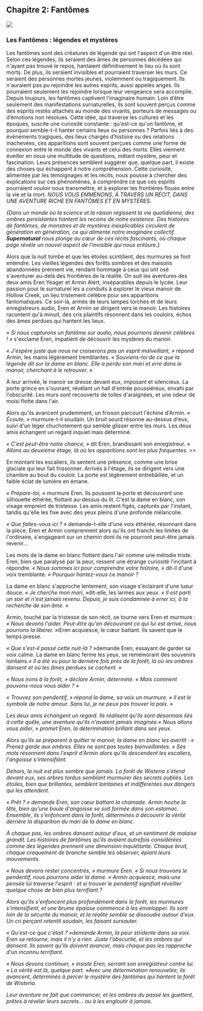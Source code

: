 <h2>Chapitre 2: Fantômes</h2>
<img src="https://www.science-et-vie.com/wp-content/uploads/scienceetvie/2022/05/fantome.jpeg">
<h3>Les Fantômes : légendes et mystères</h3>

<p>Les fantômes sont des créatures de légende qui ont l'aspect d'un être réel. Selon ces légendes, ils seraient des âmes de personnes décédées qui n'ayant pas trouvé le repos, hantaient définitivement le lieu où ils sont morts. De plus, ils seraient invisibles et pourraient traverser les murs. Ce seraient des personnes mortes jeunes, violemment ou tragiquement. Ils n'auraient pas pu rejoindre les autres esprits, aussi appelés anges. Ils pourraient seulement les rejoindre lorsque leur vengeance sera accomplie. Depuis toujours, les fantômes captivent l’imaginaire humain. Loin d’être seulement des manifestations surnaturelles, ils sont souvent perçus comme des esprits restés attachés au monde des vivants, porteurs de messages ou d’émotions non résolues. Cette idée, qui traverse les cultures et les époques, suscite une curiosité constante : qu'est-ce qu'un fantôme, et pourquoi semble-t-il hanter certains lieux ou personnes ? Parfois liés à des événements tragiques, des lieux chargés d’histoire ou des relations inachevées, ces apparitions sont souvent perçues comme une forme de connexion entre le monde des vivants et celui des morts. Elles viennent éveiller en nous une multitude de questions, mêlant mystère, peur et fascination. Leurs présences semblent suggérer que, quelque part, il existe des choses qui échappent à notre compréhension. Cette curiosité, alimentée par les témoignages et les récits, nous pousse à chercher des explications sur ces phénomènes, à comprendre ce que ces esprits pourraient vouloir nous transmettre, et à explorer les frontières floues entre la vie et la mort.
<i>NOUS VOUS EMMENONS, À TRAVERS UN RÉCIT, DANS UNE AVENTURE RICHE EN FANTÔMES ET EN MYSTÈRES.</i></p>

<i>{Dans un monde où la science et la raison régissent la vie quotidienne, des ombres persistantes hantent les recoins de notre existence. Des histoires de fantômes, de monstres et de mystères inexplicables circulent de génération en génération, ce qui alimente notre imaginaire collectif. <strong>Supernatural</strong> nous plonge au cœur de ces récits fascinants, où chaque page révèle un nouvel aspect de l’invisible qui nous entoure.}</i>

<p>Alors que la nuit tombe et que les étoiles scintillent, des murmures se font entendre. Les vieilles légendes des forêts sombres et des maisons abandonnées prennent vie, rendant hommage à ceux qui ont osé s'aventurer au-delà des frontières de la réalité. On suit les aventures des deux amis Eren Yeager et Armin Alert, inséparables depuis le lycée. Leur passion pour le surnaturel les a conduits à explorer le vieux manoir de Hollow Creek, un lieu tristement célèbre pour ses apparitions fantomatiques. Ce soir-là, armés de leurs lampes torches et de leurs enregistreurs audio, Eren et Armin se dirigent vers le manoir. Les histoires racontent qu'à minuit, des cris plaintifs résonnent dans les couloirs, échos des âmes perdues qui hantent les lieux.</p>
   
<i>« Si nous capturons un fantôme sur audio, nous pourrions devenir célèbres ! »</i> s'exclame Eren, impatient de découvrir les mystères du manoir.
   
<i>« J'espère juste que nous ne croiserons pas un esprit malveillant, »</i> répond Armin, les mains légèrement tremblantes. <i>« Souviens-toi de ce que la légende dit sur la dame en blanc. Elle a perdu son mari et erre dans le manoir, cherchant à le retrouver. »</i>

<p>À leur arrivée, le manoir se dresse devant eux, imposant et silencieux. La porte grince en s'ouvrant, révélant un hall d'entrée poussiéreux, envahi par l'obscurité. Les murs sont recouverts de toiles d'araignées, et une odeur de moisi flotte dans l'air.</p>
   
<p>Alors qu'ils avancent prudemment, un frisson parcourt l'échine d'Armin. <i>« Écoute, »</i> murmure-t-il soudain. Un bruit sourd résonne au-dessus d'eux, suivi d'un léger chuchotement qui semble glisser entre les murs. Les deux amis échangent un regard inquiet mais déterminé.</p>
   
<i>« C'est peut-être notre chance, »</i> dit Eren, brandissant son enregistreur. <i>« Allons au deuxième étage, là où les apparitions sont les plus fréquentes. >></i>
   
<p>En montant les escaliers, ils sentent une présence, comme une brise glaciale qui leur fait frissonner. Arrivés à l'étage, ils se dirigent vers une chambre au bout du couloir. La porte est légèrement entrebâillée, et un faible éclat de lumière en émane.</p>
   
<i>« Prépare-toi, » </i>murmure Eren. Ils poussent la porte et découvrent une silhouette éthérée, flottant au-dessus du lit. C'est la dame en blanc, son visage empreint de tristesse. Les amis restent figés, capturés par l'instant, tandis qu'elle les fixe avec des yeux pleins d'une profonde mélancolie.
   
<i>« Que faites-vous ici ? »</i> demande-t-elle d'une voix éthérée, résonnant dans la pièce. Eren et Armin comprennent alors qu'ils ont franchi les limites de l'ordinaire, s'engageant sur un chemin dont ils ne pourront peut-être jamais revenir...

<p>Les mots de la dame en blanc flottent dans l'air comme une mélodie triste. Eren, bien que paralysé par la peur, ressent une étrange curiosité l'incitant à répondre. <i>« Nous sommes ici pour comprendre votre histoire, »</i> dit-il d'une voix tremblante. <i>« Pourquoi hantez-vous ce manoir ?</i></p>

<p>La dame en blanc s'approche lentement, son visage s'éclairant d'une lueur douce. <i>« Je cherche mon mari, »</i>dit-elle, les larmes aux yeux. <i>« Il est parti un soir et n'est jamais revenu. Depuis, je suis condamnée à errer ici, à la recherche de son âme. »</i></p>

<p>Armin, touché par la tristesse de son récit, se tourne vers Eren et murmure : <i>« Nous devons l'aider. Peut-être qu'en découvrant ce qui lui est arrivé, nous pourrons la libérer. »</i>iEren acquiesce, le cœur battant. Ils savent que le temps presse.</p>

<i>« Que s'est-il passé cette nuit-là ? »</i>demande Eren, essayant de garder sa voix calme. La dame en blanc ferme les yeux, se remémorant des souvenirs lointains.<i>« Il a été vu pour la dernière fois près de la forêt, là où les ombres dansent et où les âmes perdues se cachent. »<i>

<i>« Nous irons à la forêt, » déclare Armin, déterminé. « Mais comment pouvons-nous vous aider ? »</i>

<i>« Trouvez son pendentif, » répond la dame, sa voix un murmure. « Il est le symbole de notre amour. Sans lui, je ne peux pas trouver la paix. »</i>

<p>Les deux amis échangent un regard. Ils réalisent qu'ils sont désormais liés à cette quête, une aventure qu'ils n'avaient jamais imaginée.<i>« Nous allons vous aider, »</i> promet Eren, la détermination brillant dans ses yeux.</p>

<p>Alors qu'ils se préparent à quitter le manoir, la dame en blanc les avertit : <i>« Prenez garde aux ombres. Elles ne sont pas toutes bienveillantes. »</i> Ses mots résonnent dans l'esprit d'Armin alors qu'ils descendent les escaliers, l'angoisse s'intensifiant.</p>

<p>Dehors, la nuit est plus sombre que jamais. La forêt de Wisteria s'étend devant eux, ses arbres tordus semblant murmurer des secrets oubliés. Les étoiles, bien que brillantes, semblent lointaines et indifférentes aux dangers qui les attendent.</p>

<i>« Prêt ? »</i> demande Eren, son cœur battant la chamade. Armin hoche la tête, bien qu'une boule d'angoisse se soit formée dans son estomac. Ensemble, ils s'enfoncent dans la forêt, déterminés à découvrir la vérité derrière la disparition du mari de la dame en blanc.

<p>À chaque pas, les ombres dansent autour d'eux, et un sentiment de malaise grandit. Les histoires de fantômes qu'ils avaient autrefois considérées comme des légendes prennent une dimension inquiétante. Chaque bruit, chaque craquement de branche semble les observer, épiant leurs mouvements.</p>

<i>« Nous devons rester concentrés, » </i>murmure Eren. <i>« Si nous trouvons le pendentif, nous pourrons aider la dame. »</i> Armin acquiesce, mais une pensée lui traverse l'esprit : et si trouver le pendentif signifiait réveiller quelque chose de bien plus terrifiant ?

<p>Alors qu'ils s'enfoncent plus profondément dans la forêt, les murmures s'intensifient, et une brume épaisse commence à les envelopper. Ils sont loin de la sécurité du manoir, et la réalité semble se dissoudre autour d'eux. Un cri perçant retentit soudain, les faisant sursauter.</p>

<i>« Qu'est-ce que c'était ? »</i>demande Armin, la peur stridente dans sa voix. Eren se retourne, mais il n'y a rien. Juste l'obscurité, et les ombres qui dansent. Ils savent qu'ils doivent avancer, mais chaque pas les rapproche d'un inconnu terrifiant.

<i>« Nous devons continuer, »</i> insiste Eren, serrant son enregistreur contre lui. <i>« La vérité est là, quelque part. »</i>Avec une détermination renouvelée, ils avancent, déterminés à percer le mystère des fantômes qui hantent la forêt de Wisteria.

<p>Leur aventure ne fait que commencer, et les ombres du passé les guettent, prêtes à révéler leurs secrets... ou à les engloutir à jamais.</p>
